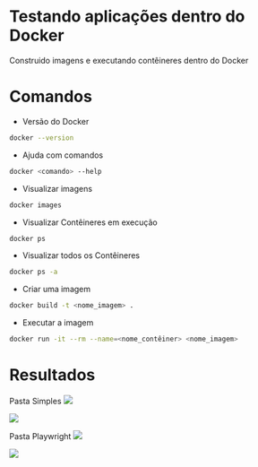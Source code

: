 # Testando aplicações dentro do Docker
Construido imagens e executando contêineres dentro do Docker

# Comandos

- Versão do Docker
```bash
docker --version
```

- Ajuda com comandos
```bash
docker <comando> --help
```

- Visualizar imagens
```bash
docker images
```

- Visualizar Contêineres em execução
```bash
docker ps
```

- Visualizar todos os Contêineres
```bash
docker ps -a
```

- Criar uma imagem
```bash
docker build -t <nome_imagem> .
``` 

- Executar a imagem
```bash
docker run -it --rm --name=<nome_contêiner> <nome_imagem>
```

# Resultados

Pasta Simples
<span>
    <img src="https://user-images.githubusercontent.com/85804895/222618387-7ea489bf-800d-4c91-85e3-6961b1221734.png">
</span>

<span>
    <img src="https://user-images.githubusercontent.com/85804895/222618477-4363487f-8f37-4b54-af3f-83f5fa9f3d7a.png">
</span>

Pasta Playwright
<span>
    <img src="https://user-images.githubusercontent.com/85804895/222929412-518af896-65a9-403d-a0c9-d5521a93fb51.png">
</span>

<span>
    <img src="https://user-images.githubusercontent.com/85804895/222929431-2e4fb765-2f46-46ff-9ff0-e35bd4499562.png">
</span>

